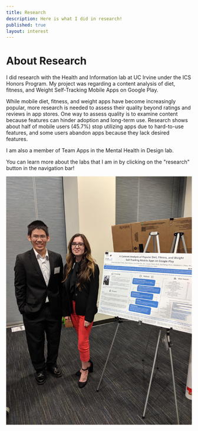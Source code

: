 ```yaml
---
title: Research
description: Here is what I did in research!
published: true
layout: interest
---
```


# About Research
I did research with the Health and Information lab at UC Irvine under the ICS Honors Program.
My project was regarding a content analysis of diet, fitness, and Weight Self-Tracking Mobile Apps
on Google Play.

While mobile diet, fitness, and weight apps have become increasingly popular, 
more research is needed to assess their quality beyond ratings and reviews in app stores. 
One way to assess quality is to examine content because features can hinder adoption and 
long-term use. Research shows about half of mobile users (45.7%) stop utilizing apps due 
to hard-to-use features, and some users abandon apps because they lack desired features.

I am also a member of Team Apps in the Mental Health in Design lab.

You can learn more about the labs that I am in by clicking on the "research" button
in the navigation bar!

![alt-text](/img/researchApps.jpeg "research")